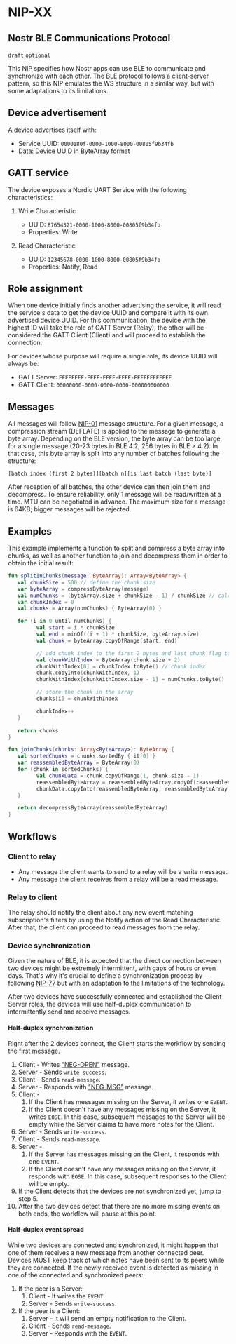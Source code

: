 NIP-XX
======

Nostr BLE Communications Protocol
---------------------------------

`draft` `optional`

This NIP specifies how Nostr apps can use BLE to communicate and synchronize with each other. The BLE protocol follows a client-server pattern, so this NIP emulates the WS structure in a similar way, but with some adaptations to its limitations.

## Device advertisement
A device advertises itself with:
- Service UUID: `0000180f-0000-1000-8000-00805f9b34fb`
- Data: Device UUID in ByteArray format

## GATT service
The device exposes a Nordic UART Service with the following characteristics:

1. Write Characteristic
   - UUID: `87654321-0000-1000-8000-00805f9b34fb`
   - Properties: Write

2. Read Characteristic
   - UUID: `12345678-0000-1000-8000-00805f9b34fb`
   - Properties: Notify, Read

## Role assignment

When one device initially finds another advertising the service, it will read the service's data to get the device UUID and compare it with its own advertised device UUID. For this communication, the device with the highest ID will take the role of GATT Server (Relay), the other will be considered the GATT Client (Client) and will proceed to establish the connection.

For devices whose purpose will require a single role, its device UUID will always be:

- GATT Server: `FFFFFFFF-FFFF-FFFF-FFFF-FFFFFFFFFFFF`
- GATT Client: `00000000-0000-0000-0000-000000000000`

## Messages

All messages will follow [NIP-01](/01.md) message structure. For a given message, a compression stream (DEFLATE) is applied to the message to generate a byte array. Depending on the BLE version, the byte array can be too large for a single message (20-23 bytes in BLE 4.2, 256 bytes in BLE > 4.2). In that case, this byte array is split into any number of batches following the structure:

```
[batch index (first 2 bytes)][batch n][is last batch (last byte)]
```
After reception of all batches, the other device can then join them and decompress. To ensure reliability, only 1 message will be read/written at a time. MTU can be negotiated in advance. The maximum size for a message is 64KB; bigger messages will be rejected.

## Examples

This example implements a function to split and compress a byte array into chunks, as well as another function to join and decompress them in order to obtain the initial result:

```kotlin
fun splitInChunks(message: ByteArray): Array<ByteArray> {
   val chunkSize = 500 // define the chunk size
   var byteArray = compressByteArray(message)
   val numChunks = (byteArray.size + chunkSize - 1) / chunkSize // calculate the number of chunks
   var chunkIndex = 0
   val chunks = Array(numChunks) { ByteArray(0) }

   for (i in 0 until numChunks) {
         val start = i * chunkSize
         val end = minOf((i + 1) * chunkSize, byteArray.size)
         val chunk = byteArray.copyOfRange(start, end)

         // add chunk index to the first 2 bytes and last chunk flag to the last byte
         val chunkWithIndex = ByteArray(chunk.size + 2)
         chunkWithIndex[0] = chunkIndex.toByte() // chunk index
         chunk.copyInto(chunkWithIndex, 1)
         chunkWithIndex[chunkWithIndex.size - 1] = numChunks.toByte()

         // store the chunk in the array
         chunks[i] = chunkWithIndex

         chunkIndex++
   }

   return chunks
}

fun joinChunks(chunks: Array<ByteArray>): ByteArray {
   val sortedChunks = chunks.sortedBy { it[0] }
   var reassembledByteArray = ByteArray(0)
   for (chunk in sortedChunks) {
         val chunkData = chunk.copyOfRange(1, chunk.size - 1)
         reassembledByteArray = reassembledByteArray.copyOf(reassembledByteArray.size + chunkData.size)
         chunkData.copyInto(reassembledByteArray, reassembledByteArray.size - chunkData.size)
   }

   return decompressByteArray(reassembledByteArray)
}

```

## Workflows

### Client to relay

- Any message the client wants to send to a relay will be a write message.
- Any message the client receives from a relay will be a read message.

### Relay to client

The relay should notify the client about any new event matching subscription's filters by using the Notify action of the Read Characteristic. After that, the client can proceed to read messages from the relay.

### Device synchronization

Given the nature of BLE, it is expected that the direct connection between two devices might be extremely intermittent, with gaps of hours or even days. That's why it's crucial to define a synchronization process by following [NIP-77](./77.md) but with an adaptation to the limitations of the technology.

After two devices have successfully connected and established the Client-Server roles, the devices will use half-duplex communication to intermittently send and receive messages.

#### Half-duplex synchronization

Right after the 2 devices connect, the Client starts the workflow by sending the first message.

1. Client - Writes ["NEG-OPEN"](/77.md#initial-message-client-to-relay) message.
2. Server - Sends `write-success`.
3. Client - Sends `read-message`.
4. Server - Responds with ["NEG-MSG"](./77.md#subsequent-messages-bidirectional) message.
5. Client -
   1. If the Client has messages missing on the Server, it writes one `EVENT`.
   2. If the Client doesn't have any messages missing on the Server, it writes `EOSE`. In this case, subsequent messages to the Server will be empty while the Server claims to have more notes for the Client.
6. Server - Sends `write-success`.
7. Client - Sends `read-message`.
8. Server -
   1. If the Server has messages missing on the Client, it responds with one `EVENT`.
   2. If the Client doesn't have any messages missing on the Server, it responds with `EOSE`. In this case, subsequent responses to the Client will be empty.
9. If the Client detects that the devices are not synchronized yet, jump to step 5.
10. After the two devices detect that there are no more missing events on both ends, the workflow will pause at this point.

#### Half-duplex event spread

While two devices are connected and synchronized, it might happen that one of them receives a new message from another connected peer. Devices MUST keep track of which notes have been sent to its peers while they are connected. If the newly received event is detected as missing in one of the connected and synchronized peers:

1. If the peer is a Server:
   1. Client - It writes the `EVENT`.
   2. Server - Sends `write-success`.
2. If the peer is a Client:
   1. Server - It will send an empty notification to the Client.
   2. Client - Sends `read-message`.
   3. Server - Responds with the `EVENT`.
